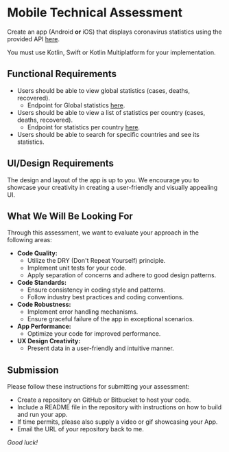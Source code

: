 # Mobile Technical Assessment

Create an app (Android **or** iOS) that displays coronavirus statistics using the provided API [here](https://documenter.getpostman.com/view/11144369/Szf6Z9B3?version=latest#07c318a5-21f2-460c-8ede-edd62dee7a54).

You must use Kotlin, Swift or Kotlin Multiplatform for your implementation.

## Functional Requirements
- Users should be able to view global statistics (cases, deaths, recovered).
  - Endpoint for Global statistics [here](https://documenter.getpostman.com/view/11144369/Szf6Z9B3?version=latest#07c318a5-21f2-460c-8ede-edd62dee7a54).
- Users should be able to view a list of statistics per country (cases, deaths, recovered).
  - Endpoint for statistics per country [here](https://documenter.getpostman.com/view/11144369/Szf6Z9B3?version=latest#ad1d0096-3390-462d-896c-5817101a7adf). 
- Users should be able to search for specific countries and see its statistics.

## UI/Design Requirements
The design and layout of the app is up to you. We encourage you to showcase your creativity in creating a user-friendly and visually appealing UI.

## What We Will Be Looking For
Through this assessment, we want to evaluate your approach in the following areas:

- **Code Quality:**
    - Utilize the DRY (Don't Repeat Yourself) principle.
    - Implement unit tests for your code.
    - Apply separation of concerns and adhere to good design patterns.
- **Code Standards:**
    - Ensure consistency in coding style and patterns.
    - Follow industry best practices and coding conventions.
- **Code Robustness:**
    - Implement error handling mechanisms.
    - Ensure graceful failure of the app in exceptional scenarios.
- **App Performance:**
    - Optimize your code for improved performance.
- **UX Design Creativity:**
    - Present data in a user-friendly and intuitive manner.

## Submission
Please follow these instructions for submitting your assessment:

- Create a repository on GitHub or Bitbucket to host your code.
- Include a README file in the repository with instructions on how to build and run your app.
- If time permits, please also supply a video or gif showcasing your App.
- Email the URL of your repository back to me.

*Good luck!*